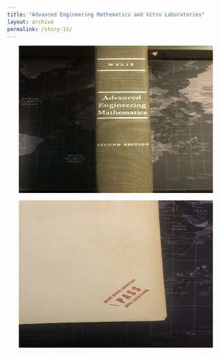 ```yaml
---
title: "Advanced Engineering Mathematics and Vitro Laboratories"
layout: archive
permalink: /story-11/
---
```

<p align="center">
    <img width="450" height="342" src='/images/math.jpg'>
</p>


<p align="center">
    <img width="450" height="342" src='/images/labs.jpg'>
</p>